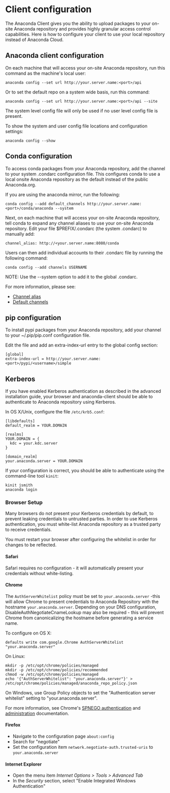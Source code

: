 Client configuration
====================

The Anaconda Client gives you the ability to upload packages to your
on-site Anaconda repository and provides highly granular access control
capabilities. Here is how to configure your client to use your local
repository instead of Anaconda Cloud.

Anaconda client configuration
-----------------------------

On each machine that will access your on-site Anaconda repository, run
this command as the machine's local user:

    anaconda config --set url http://your.server.name:<port>/api

Or to set the default repo on a system wide basis, run this command:

    anaconda config --set url http://your.server.name:<port>/api --site

The system level config file will only be used if no user level config
file is present.

To show the system and user config file locations and configuration
settings:

    anaconda config --show

Conda configuration
-------------------

To access conda packages from your Anaconda repository, add the channel
to your system .condarc configuration file. This configures conda to use
a local onsite Anaconda repository as the default instead of the public
Anaconda.org.

If you are using the anaconda mirror, run the following:

    conda config --add default_channels http://your.server.name:<port>/conda/anaconda --system

Next, on each machine that will access your on-site Anaconda repository,
tell conda to expand any channel aliases to use your on-site Anaconda
repository. Edit your file \$PREFIX/.condarc (the system .condarc) to
manually add:

    channel_alias: http://<your.server.name:8080/conda

Users can then add individual accounts to their .condarc file by running
the following command:

    conda config --add channels USERNAME

NOTE: Use the --system option to add it to the global .condarc.

For more information, please see:

-   [Channel
    alias](http://conda.pydata.org/docs/install/central.html#channel-alias-channel-alias)
-   [Default
    channels](http://conda.pydata.org/docs/install/central.html#default-channels-default-channels)

pip configuration
-----------------

To install pypi packages from your Anaconda repository, add your channel
to your \~/.pip/pip.conf configuration file.

Edit the file and add an extra-index-url entry to the global config
section:

    [global]
    extra-index-url = http://your.server.name:<port>/pypi/<username>/simple

Kerberos
--------

If you have enabled Kerberos authentication as described in the advanced
installation guide, your browser and anaconda-client should be able to
authenticate to Anaconda repository using Kerberos.

In OS X/Unix, configure the file `/etc/krb5.conf`:

    [libdefaults]
    default_realm = YOUR.DOMAIN

    [realms]
    YOUR.DOMAIN = {
      kdc = your.kdc.server
    }

    [domain_realm]
    your.anaconda.server = YOUR.DOMAIN

If your configuration is correct, you should be able to authenticate
using the command-line tool `kinit`:

    kinit jsmith
    anaconda login

### Browser Setup

Many browsers do not present your Kerberos credentials by default, to
prevent leaking credentials to untrusted parties. In order to use
Kerberos authentication, you must white-list Anaconda repository as a
trusted party to receive credentials.

You must restart your browser after configuring the whitelist in order
for changes to be reflected.

#### Safari

Safari requires no configuration - it will automatically present your
credentials without white-listing.

#### Chrome

The `AuthServerWhitelist` policy must be set to `your.anaconda.server`
-this will allow Chrome to present credentials to Anaconda Repository
with the hostname `your.anaconda.server`. Depending on your DNS
configuration, DisableAuthNegotiateCnameLookup may also be required -
this will prevent Chrome from canonicalizing the hostname before
generating a service name.

To configure on OS X:

    defaults write com.google.Chrome AuthServerWhitelist "your.anaconda.server"

On Linux:

    mkdir -p /etc/opt/chrome/policies/managed
    mkdir -p /etc/opt/chrome/policies/recommended
    chmod -w /etc/opt/chrome/policies/managed
    echo '{"AuthServerWhitelist": "your.anaconda.server"}' > /etc/opt/chrome/policies/managed/anaconda_repo_policy.json

On Windows, use Group Policy objects to set the "Authentication server
whitelist" setting to "your.anaconda.server".

For more information, see Chrome's [SPNEGO
authentication](http://www.chromium.org/developers/design-documents/http-authentication)
and [administration](https://www.chromium.org/administrators)
documentation.

#### Firefox

-   Navigate to the configuration page `about:config`
-   Search for "negotiate"
-   Set the configuration item `network.negotiate-auth.trusted-uris` to
    `your.anaconda.server`

#### Internet Explorer

-   Open the menu item *Internet Options &gt; Tools &gt; Advanced Tab*
-   In the *Security* section, select "Enable Integrated Windows
    Authentication"

